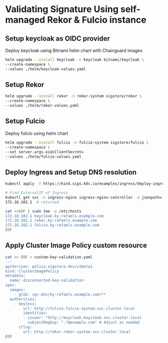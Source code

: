 # Validating Signature Using self-managed Rekor & Fulcio instance

## Setup keycloak as OIDC provider

Deploy keycloak using Bitnami helm chart with Chainguard images

```bash
helm upgrade --install keycloak -n keycloak bitnami/keycloak \
--create-namespace \
--values ./helm/keycloak-values.yaml
```

## Setup Rekor

```bash
helm upgrade --install rekor -n rekor-system sigstore/rekor \
--create-namespace \
--values ./helm/rekor-values.yaml
```

## Setup Fulcio

Deploy fulcio using helm chart

```bash
helm upgrade --install fulcio -n fulcio-system sigstore/fulcio \
--create-namespace \
--set server.args.oidcClientSecret=
--values ./helm/fulcio-values.yaml
```

## Deploy Ingress and Setup DNS resolution

```bash
kubectl apply -f https://kind.sigs.k8s.io/examples/ingress/deploy-ingress-nginx.yaml

# Find ExternalIP of Ingress 
kubectl get svc -n ingress-nginx ingress-nginx-controller -o jsonpath='{.status.loadBalancer.ingress[0].ip}'
172.18.102.1  # returned

cat <<EOF | sudo tee -a /etc/hosts
172.18.102.1 keycloak.ky-rafaels.example.com
172.18.102.1 rekor.ky-rafaels.example.com
172.18.102.1 fulcio.ky-rafaels.example.com
EOF
```

## Apply Cluster Image Policy custom resource

```bash
cat << EOF > custom-key-validation.yaml
---
apiVersion: policy.sigstore.dev/v1beta1
kind: ClusterImagePolicy
metadata:
  name: disconnected-key-validation
spec:
  images:
    - glob: cgr.dev/ky-rafaels.example.com/**
  authorities:
    - keyless:
        url: http://fulcio.fulcio-system.svc.cluster.local
        identities:
        - issuer: "http://keycloak.keycloak.svc.cluster.local
          subjectRegExp: ".*@example.com" # Adjust as needed
      ctlog:
        url: http://rekor.rekor-system.svc.cluster.local
EOF
```